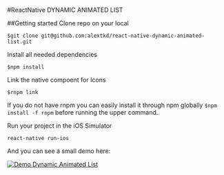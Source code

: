 #ReactNative DYNAMIC ANIMATED LIST

##Getting started
Clone repo on your local

`$git clone git@github.com:alextkd/react-native-dynamic-animated-list.git`

Install all needed dependencies

`$npm install`

Link the native compoent for Icons

`$rnpm link`

If you do not have rnpm you can easily install it through npm globally `$npm install -f rnpm` before running the upper 
command.

Run your project in the iOS Simulator

`react-native run-ios`


And you can see a small demo here:

[![Demo Dynamic Animated List](https://www.dropbox.com/s/nqcsismm0v8en8b/dynamicAnimatedList.gif)](https://www.dropbox.com/s/fqbrin9g1mh8o29/dynamicAnimatedList.mov)
